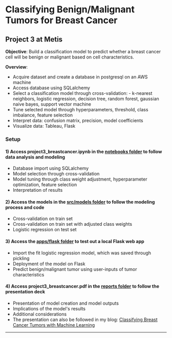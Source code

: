 # Classifying Benign/Malignant Tumors for Breast Cancer

## Project 3 at Metis

**Objective**: Build a classification model to predict whether a breast cancer cell will be benign or malignant based on cell characteristics.

**Overview**:

- Acquire dataset and create a database in postgresql on an AWS machine
- Access database using SQLalchemy
- Select a classification model through cross-validation: - k-nearest neighbors, logistic regression, decision tree, random forest, gaussian naive bayes, support vector machine
- Tune selected model through hyperparameters, threshold, class imbalance, feature selection
- Interpret data: confusion matrix, precision, model coefficients
- Visualize data: Tableau, Flask

### Setup

#### 1) Access project3_breastcancer.ipynb in the <a href="https://github.com/eunchanity/davids_repo/tree/master/projects/project3_breastcancer/notebooks" target="_blank">notebooks folder</a> to follow data analysis and modeling

- Database import using SQLalchemy
- Model selection through cross-validation
- Model tuning through class weight adjustment, hyperparameter optimization, feature selection
- Interpretation of results

#### 2) Access the models in the <a href="https://github.com/eunchanity/davids_repo/tree/master/projects/project3_breastcancer/src/models" target="_blank">src/models folder</a> to follow the modeling process and code

- Cross-validation on train set
- Cross-validation on train set with adjusted class weights
- Logistic regression on test set

#### 3) Access the <a href="https://github.com/eunchanity/davids_repo/tree/master/projects/project3_breastcancer/apps/flask" target="_blank">apps/flask folder</a> to test out a local Flask web app

- Import the fit logistic regression model, which was saved through pickling
- Deployment of the model on Flask
- Predict benign/malignant tumor using user-inputs of tumor characteristics

#### 4) Access project3_breastcancer.pdf in the <a href="https://github.com/eunchanity/davids_repo/tree/master/projects/project3_breastcancer/reports" target="_blank">reports folder</a> to follow the presentation deck

- Presentation of model creation and model outputs
- Implications of the model's results
- Additional considerations
- The presentation can also be followed in my blog: <a href="https://eunchanity.github.io/breast-cancer/" target="_blank">Classifying Breast Cancer Tumors with Machine Learning</a><br/>

---
